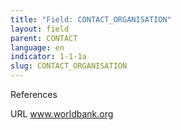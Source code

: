 ```yaml
---
title: "Field: CONTACT_ORGANISATION"
layout: field
parent: CONTACT
language: en
indicator: 1-1-1a
slug: CONTACT_ORGANISATION
---
```

References

URL
www.worldbank.org